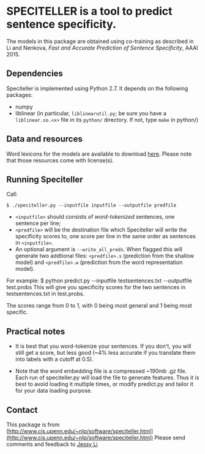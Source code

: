# SPECITELLER is a tool to predict sentence specificity.

The models in this package are obtained using co-training as described in Li and Nenkova, *Fast and Accurate Prediction of Sentence Specificity*, AAAI 2015.

## Dependencies

Speciteller is implemented using Python 2.7. It depends on the following packages:

- numpy
- liblinear (in particular, `liblinearutil.py`; be sure you have a `liblinear.so.<x>` file in its `python/` directory. If not, type `make` in python/)

## Data and resources

Word lexicons for the models are available to download [here](www.cis.upenn.edu/~nlp/software/speciteller.html). Please note that those resources come with license(s).

## Running Speciteller

Call:
```
$ ./speciteller.py --inputfile inputfile --outputfile predfile
```

- `<inputfile>` should consists of *word-tokenized* sentences, one sentence per line;
- `<predfile>` will be the destination file which Speciteller will write the specificity scores to, one score per line in the same order as sentences in `<inputfile>`.
- An optional argument is `--write_all_preds`. When flagged this will generate two addtional files: `<predfile>.s` (prediction from the shallow model) and `<predfile>.w` (prediction from the word representation model).

For example:
$ python predict.py --inputfile testsentences.txt --outputfile test.probs
This will give you specificity scores for the two sentences in testsentences.txt in test.probs.

The scores range from 0 to 1, with 0 being most general and 1 being most specific.

## Practical notes
- It is best that you word-tokenize your sentences. If you don't, you will still get a score, but less good (~4% less accurate if you translate them into labels with a cutoff at 0.5).

- Note that the word embedding file is a compressed ~190mb .gz file. Each run of speciteller.py will load the file to generate features. Thus it is best to avoid loading it multiple times, or modify predict.py and tailor it for your data loading purpose.

## Contact
This package is from [http://www.cis.upenn.edu/~nlp/software/speciteller.html](http://www.cis.upenn.edu/~nlp/software/speciteller.html)
Please send comments and feedback to [Jessy Li](mailto:ljunyi@seas.upenn.edu)
